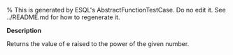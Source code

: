 % This is generated by ESQL's AbstractFunctionTestCase. Do no edit it. See ../README.md for how to regenerate it.

**Description**

Returns the value of e raised to the power of the given number.

